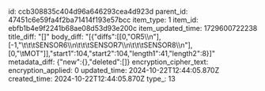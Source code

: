 id: ccb308835c404d96a646293cea4d923d
parent_id: 47451c6e59fa4f2ba71414f193e57bcc
item_type: 1
item_id: ebfb1b4e9f2241b68ae08d53d93e200c
item_updated_time: 1729600722238
title_diff: "[]"
body_diff: "[{\"diffs\":[[0,\"OR5\\\n\"],[-1,\"\\t\\t\\tSENSOR6\\\n\\t\\t\\tSENSOR7\\\n\\t\\t\\tSENSOR8\\\n\"],[0,\"\\tMOT\"]],\"start1\":104,\"start2\":104,\"length1\":41,\"length2\":8}]"
metadata_diff: {"new":{},"deleted":[]}
encryption_cipher_text: 
encryption_applied: 0
updated_time: 2024-10-22T12:44:05.870Z
created_time: 2024-10-22T12:44:05.870Z
type_: 13